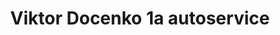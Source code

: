 ---
title: "Viktor Docenko 1a autoservice"
url: /menden-sauerland/viktor-docenko-1a-autoservice/
shop: Autowerkstatt
---